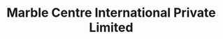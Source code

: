 ---
title: "Marble Centre International Private Limited"
url: /bangalore/marble-centre-international-private-limited/
shop: Allgemein
---
